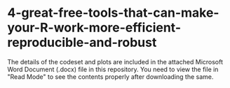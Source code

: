 # 4-great-free-tools-that-can-make-your-R-work-more-efficient-reproducible-and-robust

The details of the codeset and plots are included in the attached Microsoft Word Document (.docx) file in this repository. 
You need to view the file in "Read Mode" to see the contents properly after downloading the same.
